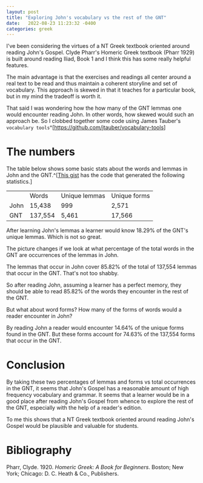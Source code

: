 ```yaml
---
layout: post
title: "Exploring John's vocabulary vs the rest of the GNT"
date:   2022-08-23 11:23:32 -0400
categories: greek
---
```



I've been considering the virtues of a NT Greek textbook oriented around reading John's Gospel. Clyde Pharr's Homeric Greek textbook (Pharr 1929) is built around reading Iliad, Book 1 and I think this has some really helpful features. 

The main advantage is that the exercises and readings all center around a real text to be read and thus maintain a coherent storyline and set of vocabulary. This approach is skewed in that it teaches for a particular book, but in my mind the tradeoff is worth it. 

That said I was wondering how the how many of the GNT lemmas one would encounter reading John. In other words, how skewed would such an approach be. So I clobbed together some code using James Tauber's `vocabulary tools`^[<https://github.com/jtauber/vocabulary-tools>]

# The numbers

The table below shows some basic stats about the words and lemmas in John and the GNT.^[[This gist](https://gist.github.com/fhardison/2e36ad765e1b4ab6dd5a06ae061cb44c) has the code that generated the following statistics.]


<table>
<tr><td></td><td>Words</td><td>Unique lemmas</td><td>Unique forms</td></tr>
<tr><td>John</td><td>15,438</td><td>999</td><td>2,571</td></tr>
<tr><td>GNT</td><td>137,554</td><td>5,461</td><td>17,566</td></tr>
</table>
 

After learning John's lemmas a learner would know 18.29% of the GNT's unique lemmas. Which is not so great.

The picture changes if we look at what percentage of the total words in the GNT are occurrences of the lemmas in John. 

The lemmas that occur in John cover 85.82% of the total of 137,554 lemmas that occur in the GNT. That's not too shabby. 

So after reading John, assuming a learner has a perfect memory, they should be able to read 85.82% of the words they encounter in the rest of the GNT. 

But what about word forms? How many of the forms of words would a reader encounter in John?

By reading John a reader would encounter 14.64% of the unique forms found in the GNT. But these forms account for 74.63% of the 137,554 forms that occur in the GNT. 

# Conclusion

By taking these two percentages of lemmas and forms vs total occurrences in the GNT, it seems that John's Gospel has a reasonable amount of high frequency vocabulary and grammar. It seems that a learner would be in a good place after reading John's Gospel from whence to explore the rest of the GNT, especially with the help of a reader's edition.  

To me this shows that a NT Greek textbook oriented around reading John's Gospel would be plausible and valuable for students.

# Bibliography

<div id="ref-pharr1920" class="csl-entry" role="doc-biblioentry">
Pharr, Clyde. 1920. <em>Homeric Greek: A Book for Beginners</em>.
Boston; New York; Chicago: D. C. Heath &amp; Co., Publishers.
</div>


